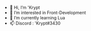 - 👋 Hi, I’m 'Krypt
- 👀 I’m interested in Front-Development
- 🌱 I’m currently learning Lua
- 📫 Discord : 'Krypt#3430
